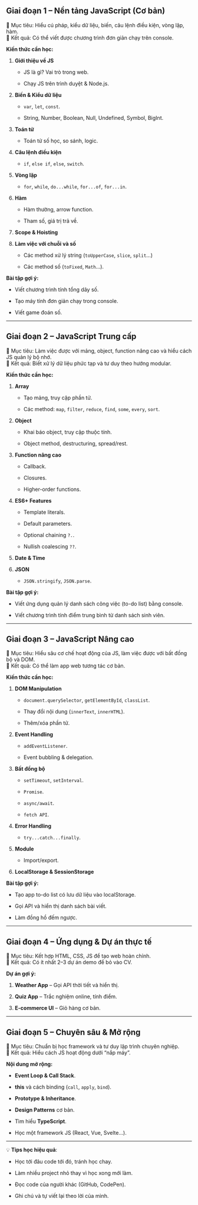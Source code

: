 ## **Giai đoạn 1 – Nền tảng JavaScript (Cơ bản)**

📌 Mục tiêu: Hiểu cú pháp, kiểu dữ liệu, biến, câu lệnh điều kiện, vòng lặp, hàm.  
🎯 Kết quả: Có thể viết được chương trình đơn giản chạy trên console.

**Kiến thức cần học:**

1. **Giới thiệu về JS**
    
    - JS là gì? Vai trò trong web.
        
    - Chạy JS trên trình duyệt & Node.js.
        
2. **Biến & Kiểu dữ liệu**
    
    - `var`, `let`, `const`.
        
    - String, Number, Boolean, Null, Undefined, Symbol, BigInt.
        
3. **Toán tử**
    
    - Toán tử số học, so sánh, logic.
        
4. **Câu lệnh điều kiện**
    
    - `if`, `else if`, `else`, `switch`.
        
5. **Vòng lặp**
    
    - `for`, `while`, `do...while`, `for...of`, `for...in`.
        
6. **Hàm**
    
    - Hàm thường, arrow function.
        
    - Tham số, giá trị trả về.
        
7. **Scope & Hoisting**
    
8. **Làm việc với chuỗi và số**
    
    - Các method xử lý string (`toUpperCase`, `slice`, `split`...)
        
    - Các method số (`toFixed`, `Math`...).
        

**Bài tập gợi ý:**

- Viết chương trình tính tổng dãy số.
    
- Tạo máy tính đơn giản chạy trong console.
    
- Viết game đoán số.
    

---

## **Giai đoạn 2 – JavaScript Trung cấp**

📌 Mục tiêu: Làm việc được với mảng, object, function nâng cao và hiểu cách JS quản lý bộ nhớ.  
🎯 Kết quả: Biết xử lý dữ liệu phức tạp và tư duy theo hướng modular.

**Kiến thức cần học:**

1. **Array**
    
    - Tạo mảng, truy cập phần tử.
        
    - Các method: `map`, `filter`, `reduce`, `find`, `some`, `every`, `sort`.
        
2. **Object**
    
    - Khai báo object, truy cập thuộc tính.
        
    - Object method, destructuring, spread/rest.
        
3. **Function nâng cao**
    
    - Callback.
        
    - Closures.
        
    - Higher-order functions.
        
4. **ES6+ Features**
    
    - Template literals.
        
    - Default parameters.
        
    - Optional chaining `?.`.
        
    - Nullish coalescing `??`.
        
5. **Date & Time**
    
6. **JSON**
    
    - `JSON.stringify`, `JSON.parse`.
        

**Bài tập gợi ý:**

- Viết ứng dụng quản lý danh sách công việc (to-do list) bằng console.
    
- Viết chương trình tính điểm trung bình từ danh sách sinh viên.
    

---

## **Giai đoạn 3 – JavaScript Nâng cao**

📌 Mục tiêu: Hiểu sâu cơ chế hoạt động của JS, làm việc được với bất đồng bộ và DOM.  
🎯 Kết quả: Có thể làm app web tương tác cơ bản.

**Kiến thức cần học:**

1. **DOM Manipulation**
    
    - `document.querySelector`, `getElementById`, `classList`.
        
    - Thay đổi nội dung (`innerText`, `innerHTML`).
        
    - Thêm/xóa phần tử.
        
2. **Event Handling**
    
    - `addEventListener`.
        
    - Event bubbling & delegation.
        
3. **Bất đồng bộ**
    
    - `setTimeout`, `setInterval`.
        
    - `Promise`.
        
    - `async/await`.
        
    - `fetch API`.
        
4. **Error Handling**
    
    - `try...catch...finally`.
        
5. **Module**
    
    - Import/export.
        
6. **LocalStorage & SessionStorage**
    

**Bài tập gợi ý:**

- Tạo app to-do list có lưu dữ liệu vào localStorage.
    
- Gọi API và hiển thị danh sách bài viết.
    
- Làm đồng hồ đếm ngược.
    

---

## **Giai đoạn 4 – Ứng dụng & Dự án thực tế**

📌 Mục tiêu: Kết hợp HTML, CSS, JS để tạo web hoàn chỉnh.  
🎯 Kết quả: Có ít nhất 2–3 dự án demo để bỏ vào CV.

**Dự án gợi ý:**

1. **Weather App** – Gọi API thời tiết và hiển thị.
    
2. **Quiz App** – Trắc nghiệm online, tính điểm.
    
3. **E-commerce UI** – Giỏ hàng cơ bản.
    

---

## **Giai đoạn 5 – Chuyên sâu & Mở rộng**

📌 Mục tiêu: Chuẩn bị học framework và tư duy lập trình chuyên nghiệp.  
🎯 Kết quả: Hiểu cách JS hoạt động dưới “nắp máy”.

**Nội dung mở rộng:**

- **Event Loop & Call Stack**.
    
- **this** và cách binding (`call`, `apply`, `bind`).
    
- **Prototype & Inheritance**.
    
- **Design Patterns** cơ bản.
    
- Tìm hiểu **TypeScript**.
    
- Học một framework JS (React, Vue, Svelte...).
    

---

💡 **Tips học hiệu quả**:

- Học tới đâu code tới đó, tránh học chay.
    
- Làm nhiều project nhỏ thay vì học xong mới làm.
    
- Đọc code của người khác (GitHub, CodePen).
    
- Ghi chú và tự viết lại theo lời của mình.